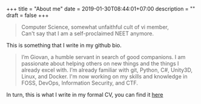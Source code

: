 +++
title = "About me"
date = 2019-01-30T08:44:01+07:00
description = ""
draft = false
+++

> Computer Science, somewhat unfaithful cult of vi member,<br/>
> Can't say that I am a self-proclaimed NEET anymore.<br />

This is something that I write in my github bio.

> I’m Giovan, a humble servant in search of good companions. I am passionate
> about helping others on new things and the things I already excel with.
> I’m already familiar with git, Python, C#, Unity3D, Linux, and Docker.
> I'm now working on my skills and knowledge in FOSS, DevOps, Information
> Security, and CTF.

In turn, this is what I write in my formal CV, you can find it [here][CV]

[CV]: https://docs.google.com/document/d/1_XoO1oHQutrdLp6fMCQuHkBk-ubPw0NlmbQtMnxN7Wo/edit?usp=sharing
